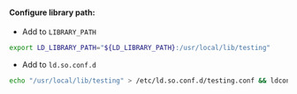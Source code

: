 #### Configure library path:
- Add to `LIBRARY_PATH`
```bash
export LD_LIBRARY_PATH="${LD_LIBRARY_PATH}:/usr/local/lib/testing"
```
- Add to `ld.so.conf.d`
```bash
echo "/usr/local/lib/testing" > /etc/ld.so.conf.d/testing.conf && ldconfig -v
```
